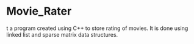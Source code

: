 # Movie_Rater
t a program created using C++ to store rating of movies. It is done using linked list and sparse matrix data structures.
